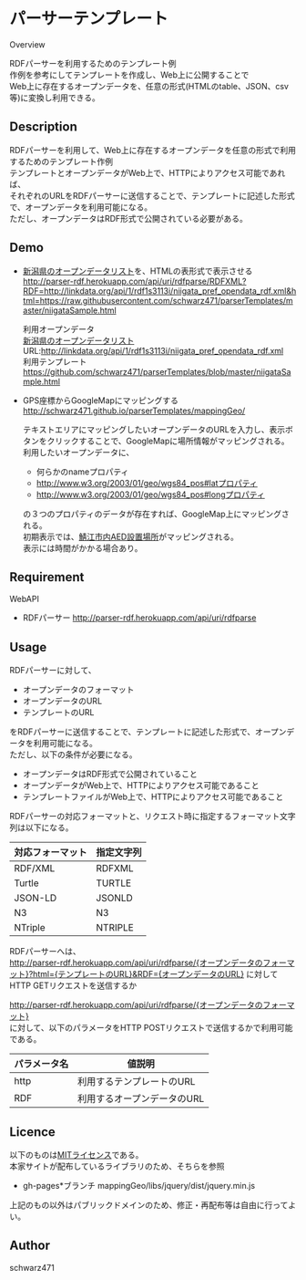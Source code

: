 パーサーテンプレート
====

Overview

RDFパーサーを利用するためのテンプレート例  
作例を参考にしてテンプレートを作成し、Web上に公開することで  
Web上に存在するオープンデータを、任意の形式(HTMLのtable、JSON、csv等)に変換し利用できる。  

## Description

RDFパーサーを利用して、Web上に存在するオープンデータを任意の形式で利用するためのテンプレート作例  
テンプレートとオープンデータがWeb上で、HTTPによりアクセス可能であれば、  
それぞれのURLをRDFパーサーに送信することで、テンプレートに記述した形式で、オープンデータを利用可能になる。  
ただし、オープンデータはRDF形式で公開されている必要がある。  

## Demo

- [新潟県のオープンデータリスト](http://linkdata.org/work/rdf1s3113i)を、HTMLの表形式で表示させる  
    http://parser-rdf.herokuapp.com/api/uri/rdfparse/RDFXML?RDF=http://linkdata.org/api/1/rdf1s3113i/niigata_pref_opendata_rdf.xml&html=https://raw.githubusercontent.com/schwarz471/parserTemplates/master/niigataSample.html

    利用オープンデータ  
    [新潟県のオープンデータリスト](http://linkdata.org/work/rdf1s3113i)  
    URL:http://linkdata.org/api/1/rdf1s3113i/niigata_pref_opendata_rdf.xml  
    利用テンプレート  
    https://github.com/schwarz471/parserTemplates/blob/master/niigataSample.html

- GPS座標からGoogleMapにマッピングする  
    http://schwarz471.github.io/parserTemplates/mappingGeo/

    テキストエリアにマッピングしたいオープンデータのURLを入力し、表示ボタンをクリックすることで、GoogleMapに場所情報がマッピングされる。  
    利用したいオープンデータに、

    - 何らかのnameプロパティ
    - http://www.w3.org/2003/01/geo/wgs84_pos#latプロパティ
    - http://www.w3.org/2003/01/geo/wgs84_pos#longプロパティ

    の３つのプロパティのデータが存在すれば、GoogleMap上にマッピングされる。  
    初期表示では、[鯖江市内AED設置場所](http://linkdata.org/work/rdf1s284i)がマッピングされる。  
    表示には時間がかかる場合あり。

## Requirement

WebAPI

- RDFパーサー http://parser-rdf.herokuapp.com/api/uri/rdfparse

## Usage

RDFパーサーに対して、

- オープンデータのフォーマット
- オープンデータのURL
- テンプレートのURL

をRDFパーサーに送信することで、テンプレートに記述した形式で、オープンデータを利用可能になる。  
ただし、以下の条件が必要になる。

- オープンデータはRDF形式で公開されていること
- オープンデータがWeb上で、HTTPによりアクセス可能であること
- テンプレートファイルがWeb上で、HTTPによりアクセス可能であること

RDFパーサーの対応フォーマットと、リクエスト時に指定するフォーマット文字列は以下になる。

|対応フォーマット|指定文字列|
|-----------|--------|
|RDF/XML    |RDFXML  |
|Turtle     |TURTLE  |
|JSON-LD    |JSONLD  |
|N3         |N3      |
|NTriple    |NTRIPLE |

RDFパーサーへは、  
http://parser-rdf.herokuapp.com/api/uri/rdfparse/{オープンデータのフォーマット}?html={テンプレートのURL}&RDF={オープンデータのURL}
に対してHTTP GETリクエストを送信するか

http://parser-rdf.herokuapp.com/api/uri/rdfparse/{オープンデータのフォーマット}  
に対して、以下のパラメータをHTTP POSTリクエストで送信するかで利用可能である。

|パラメータ名|値説明|
|--------|-----|
|http    |利用するテンプレートのURL|
|RDF     |利用するオープンデータのURL|

## Licence

以下のものは[MITライセンス](https://github.com/tcnksm/tool/blob/master/LICENCE)である。  
本家サイトが配布しているライブラリのため、そちらを参照

- gh-pages*ブランチ mappingGeo/libs/jquery/dist/jquery.min.js

上記のもの以外はパブリックドメインのため、修正・再配布等は自由に行ってよい。

## Author

schwarz471